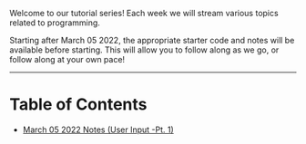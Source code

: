 Welcome to our tutorial series! Each week we will stream various topics related to programming. 

Starting after March 05 2022, the appropriate starter code and notes will be available before starting. This will allow you to follow along as we go, or follow along at your own pace!

----

# Table of Contents
- [March 05 2022 Notes (User Input -Pt. 1)](March-05-2022_UserInputMadness_Beginning/notes.md)
